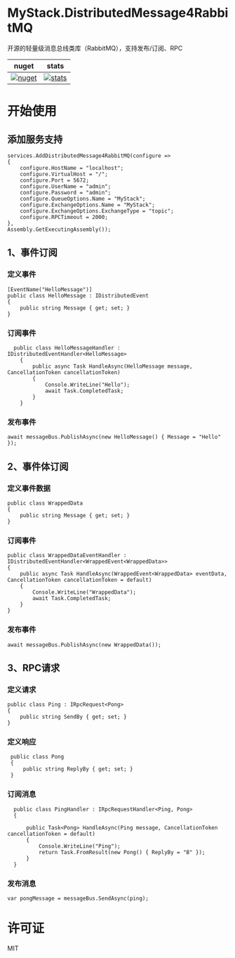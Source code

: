 # MyStack.DistributedMessage4RabbitMQ

开源的轻量级消息总线类库（RabbitMQ），支持发布/订阅、RPC

| nuget      | stats |
| ----------- | ----------- | 
| [![nuget](https://img.shields.io/nuget/v/MyStack.DistributedMessage4RabbitMQ.svg?style=flat-square)](https://www.nuget.org/packages/MyStack.DistributedMessage4RabbitMQ)    | [![stats](https://img.shields.io/nuget/dt/MyStack.DistributedMessage4RabbitMQ.svg?style=flat-square)](https://www.nuget.org/stats/packages/MyStack.DistributedMessage4RabbitMQ?groupby=Version)         |

# 开始使用

## 添加服务支持
``` 
services.AddDistributedMessage4RabbitMQ(configure =>
{
    configure.HostName = "localhost";
    configure.VirtualHost = "/";
    configure.Port = 5672;
    configure.UserName = "admin";
    configure.Password = "admin";
    configure.QueueOptions.Name = "MyStack";
    configure.ExchangeOptions.Name = "MyStack";
    configure.ExchangeOptions.ExchangeType = "topic";
    configure.RPCTimeout = 2000;
},
Assembly.GetExecutingAssembly());
```

## 1、事件订阅
### 定义事件
```
[EventName("HelloMessage")]
public class HelloMessage : IDistributedEvent
{
    public string Message { get; set; }
}

```

### 订阅事件
```
  public class HelloMessageHandler : IDistributedEventHandler<HelloMessage>
    {
        public async Task HandleAsync(HelloMessage message, CancellationToken cancellationToken)
        {
            Console.WriteLine("Hello");
            await Task.CompletedTask;
        }
    }
```
### 发布事件
```
await messageBus.PublishAsync(new HelloMessage() { Message = "Hello" });
```


## 2、事件体订阅
### 定义事件数据
``` 
public class WrappedData 
{
    public string Message { get; set; }
}

```

### 订阅事件
```
public class WrappedDataEventHandler : IDistributedEventHandler<WrappedEvent<WrappedData>>
{
    public async Task HandleAsync(WrappedEvent<WrappedData> eventData, CancellationToken cancellationToken = default)
    {
        Console.WriteLine("WrappedData");
        await Task.CompletedTask;
    }
}
```
### 发布事件
```
await messageBus.PublishAsync(new WrappedData());
```


## 3、RPC请求
### 定义请求
```
public class Ping : IRpcRequest<Pong>
{
    public string SendBy { get; set; }
}
```
### 定义响应
```
 public class Pong
 {
     public string ReplyBy { get; set; }
 }
```

### 订阅消息
```
  public class PingHandler : IRpcRequestHandler<Ping, Pong>
  {

      public Task<Pong> HandleAsync(Ping message, CancellationToken cancellationToken = default)
      {
          Console.WriteLine("Ping");
          return Task.FromResult(new Pong() { ReplyBy = "B" });
      }
  }
```
### 发布消息
```
var pongMessage = messageBus.SendAsync(ping);
```

# 许可证

MIT
